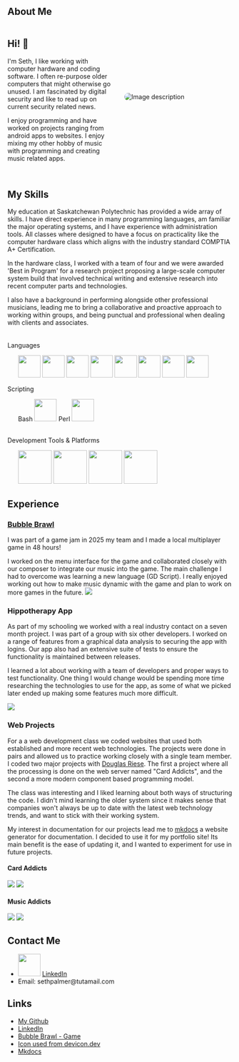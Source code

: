 
 




## About Me
<div style="display: flex; align-items: center;">
    <div style="flex: 1; padding-right: 20px;">
        <h2>Hi! 👋</h2>
        <p>
        I'm Seth, I like working with computer hardware and coding software. I often re-purpose older computers that might otherwise go unused. I am fascinated by digital security and like to read up on current security related news.
        </p>
        <p>
        I enjoy programming and have worked on projects ranging from android apps to websites. I enjoy mixing my other hobby of music with programming and creating music related apps.
        </p>
    </div>
    <div style="flex: 1;">
        <img src="assets/profile.jpg" alt="Image description" style="max-width: 100%; border-radius: 10px;">
    </div>
</div>

<br>

## My Skills

My education at Saskatchewan Polytechnic has provided a wide array of skills. I have direct experience in many programming languages, am familiar the major  operating systems, and I have experience with administration tools. All classes where designed to have a focus on practicality like the computer hardware class which aligns with the industry standard COMPTIA A+ Certification.

In the hardware class, I worked with a team of four and we were awarded 'Best in Program' for a research project proposing a large-scale computer system build that involved technical writing and extensive research into recent computer parts and technologies.

I also have a background in performing alongside other professional musicians, leading me to bring a collaborative and proactive approach to working within groups, and being punctual and professional when dealing with clients and associates.
<br/><br/><br/>
Languages
<ul>

<img src="assets/icons/java-plain-wordmark.svg" width=50 height=50>
<img src="assets/icons/c-original.svg" width=50 height=50>
<img src="assets/icons/csharp-original.svg" width=50 height=50>
<img src="assets/icons/dart-original-wordmark.svg" width=50 height=50>
<img src="assets/icons/swift-original-wordmark.svg" width=50 height=50>

<img src="https://cdn.jsdelivr.net/gh/devicons/devicon@latest/icons/python/python-original-wordmark.svg" width=50 height=50/>
          
<img src="assets/icons/xamarin-original.svg" width=50 height=50>
<img src="assets/icons/godot-original-wordmark.svg" width=50 height=50>

</ul>
Scripting
<ul>
Bash <img src="assets/icons/bash-original.svg" width=50 height=50>
Perl <img src="assets/icons/perl-original.svg" width=50 height=50>
</ul>
<br>
Development Tools & Platforms
<ul>
<img src="https://cdn.jsdelivr.net/gh/devicons/devicon@latest/icons/firebase/firebase-original-wordmark.svg" width=75 height=75/>
<img src="https://cdn.jsdelivr.net/gh/devicons/devicon@latest/icons/dot-net/dot-net-plain-wordmark.svg" width=75 height=75/> 

<img src="https://cdn.jsdelivr.net/gh/devicons/devicon@latest/icons/azure/azure-original-wordmark.svg" width=75 height=75/>

<img src="https://cdn.jsdelivr.net/gh/devicons/devicon@latest/icons/git/git-original-wordmark.svg" width=75 height=75/>
          
</ul>


## Experience

### [Bubble Brawl](https://ltngkarbn.itch.io/bubble-brawl)
I was part of a game jam in 2025 my team and I made a local multiplayer game in 48 hours! 

I worked on the menu interface for the game and collaborated closely with our composer to integrate our music into the game.  The main challenge I had to overcome was learning a new language (GD Script). I really enjoyed working out how to make music dynamic with the game and plan to work on more games in the future.
<img src="assets/bubble-brawl.png">

### Hippotherapy App
As part of my schooling we worked with a real industry contact on a seven month project. I was part of a group with six other developers. I worked on a range of features from a graphical data analysis to securing the app with logins. Our app also had an extensive suite of tests to ensure the functionality is maintained between releases.

I learned a lot about working with a team of developers and proper ways to test functionality. One thing I would change would be spending more time researching the technologies to use for the app, as some of what we picked later ended up making some features much more difficult.


![](assets/hippotherapy-app.png)

### Web Projects 

For a a web development class we coded websites that used both established and more recent web technologies. The projects were done in pairs and allowed us to practice working closely with a single team member. I coded two major  projects with [Douglas Riese](https://ca.linkedin.com/in/douglas-riese-51959413b). The first a project where all the processing is done on the web server named "Card Addicts", and the second a more modern component based programming model.

The class was interesting and I liked learning about both ways of structuring the code. I didn't mind learning the older system since it makes sense that companies won't always be up to date with the latest web technology trends, and want to stick with their working system. 

My interest in documentation for our projects lead me to [mkdocs](https://www.mkdocs.org/) a website generator for documentation. I decided to use it for my portfolio site! Its main benefit is the ease of updating it, and I wanted to experiment for use in future projects.

#### Card Addicts

<img src="assets/card-addicts-war.png">

<img src="assets/card-addicts-recent-activity.png">

#### Music Addicts

<img src="assets/music-addicts-home.png">

<img src="assets/music-addicts-list.png">







## Contact Me
<ul>
<li>
  <img src="assets/icons/linkedin.svg" width="50">  <a href="https://www.linkedin.com/in/seth-palmer-6916b929a/" target="_blank">LinkedIn</a>
  </li>
  <li>
  Email: sethpalmer@tutamail.com
  </li>
  </ul>

## Links
- [My Github](https://github.com/seth-palmer)
- <a href="https://www.linkedin.com/in/seth-palmer-6916b929a/" target="_blank">LinkedIn</a>
- [Bubble Brawl - Game](https://ltngkarbn.itch.io/bubble-brawl)
- [Icon used from devicon.dev](https://devicon.dev/)
- [Mkdocs](https://www.mkdocs.org/)
